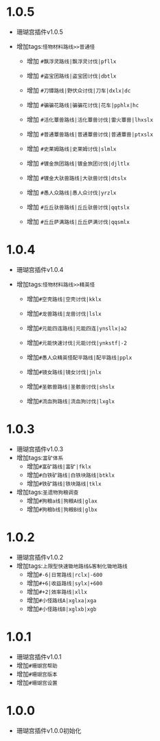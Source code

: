 

# 1.0.5

- 珊瑚宫插件v1.0.5

- 增加tags:`怪物材料路线>>普通怪`

  - 增加 `#飘浮灵路线|飘浮灵讨伐|pfllx`

  - 增加 `#盗宝团路线|盗宝团讨伐|dbtlx`

  - 增加 `#刀镡路线|野伏众讨伐|刀车|dxlx|dc`

  - 增加 `#骗骗花路线|骗骗花讨伐|花车|pphlx|hc`

  - 增加 `#活化蕈兽路线|活化蕈兽讨伐|雷火蕈兽|lhxslx`

  - 增加 `#普通蕈兽路线|普通蕈兽讨伐|普通蕈兽|ptxslx`

  - 增加 `#史莱姆路线|史莱姆讨伐|slmlx`

  - 增加 `#镀金旅团路线|镀金旅团讨伐|djltlx`

  - 增加 `#镀金大驮兽路线|大驮兽讨伐|dtslx`

  - 增加 `#愚人众路线|愚人众讨伐|yrzlx`

  - 增加 `#丘丘驮兽路线|丘丘驮兽讨伐|qqtslx`

  - 增加 `#丘丘萨满路线|丘丘萨满讨伐|qqsmlx`

    



# 1.0.4

* 珊瑚宫插件v1.0.4 
* 增加tags:`怪物材料路线>>精英怪`

  * 增加`#空壳路线|空壳讨伐|kklx`

  * 增加`#龙兽路线|龙兽讨伐|lslx`

  * 增加`#元能四连路线|元能四连|ynsllx|a2`

  * 增加`#元能快速讨伐|元能讨伐|ynkstf|-2`

  * 增加`#愚人众精英怪配平路线|配平路线|pplx`

  * 增加`#镜女路线|镜女讨伐|jnlx`

  * 增加`#圣骸兽路线|圣骸兽讨伐|shslx`

  * 增加`#流血狗路线|流血狗讨伐|lxglx`


# 1.0.3

* 珊瑚宫插件v1.0.3 
* 增加tags:`富矿体系`
  * 增加`#富矿路线|富矿|fklx`
  * 增加`#白铁矿路线|白铁块路线|btklx`
  * 增加`#铁矿路线|铁块路线|tklx`
* 增加tags:`圣遗物狗粮调查`
  * 增加`#狗粮a线|狗粮A线|glax`
  * 增加`#狗粮b线|狗粮B线|glbx`

# 1.0.2

* 珊瑚宫插件v1.0.2
* 增加tags:`上限型快速锄地路线&客制化锄地路线`
  * 增加`#-6|日常路线|rclx|-600`
  * 增加`#+6|收益路线|sylx|+600`
  * 增加`#+2|效率路线|xllx`
  * 增加`#小怪路线A|xglxa|xga`
  * 增加`#小怪路线B|xglxb|xgb`

# 1.0.1

* 珊瑚宫插件v1.0.1
* 增加`#珊瑚宫帮助`
* 增加`#珊瑚宫版本`
* 增加`#珊瑚宫设置`

# 1.0.0

* 珊瑚宫插件v1.0.0初始化